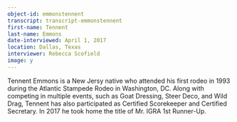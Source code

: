 ```yaml
---
object-id: emmonstennent  
transcript: transcript-emmonstennent  
first-name: Tennent
last-name: Emmons
date-interviewed: April 1, 2017
location: Dallas, Texas
interviewer: Rebecca Scofield
image: y
---
```

Tennent Emmons is a New Jersy native who attended his first rodeo in 1993 during the Atlantic Stampede Rodeo in Washington, DC. Along with competing in multiple events, such as Goat Dressing, Steer Deco, and Wild Drag, Tennent has also participated as Certified Scorekeeper and Certified Secretary. In 2017 he took home the title of Mr. IGRA 1st Runner-Up.   
